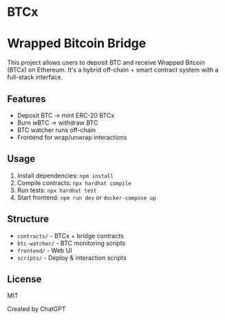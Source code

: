# BTCx

# Wrapped Bitcoin Bridge

This project allows users to deposit BTC and receive Wrapped Bitcoin (BTCx) on Ethereum. It's a hybrid off-chain + smart contract system with a full-stack interface.

## Features

- Deposit BTC → mint ERC-20 BTCx
- Burn wBTC → withdraw BTC
- BTC watcher runs off-chain
- Frontend for wrap/unwrap interactions

## Usage

1. Install dependencies: `npm install`
2. Compile contracts: `npx hardhat compile`
3. Run tests: `npx hardhat test`
4. Start frontend: `npm run dev` or `docker-compose up`

## Structure

- `contracts/` - BTCx + bridge contracts
- `btc-watcher/` - BTC monitoring scripts
- `frontend/` - Web UI
- `scripts/` - Deploy & interaction scripts

## License

MIT

Created by ChatGPT
